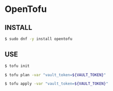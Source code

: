 OpenTofu
========

INSTALL
-------

```bash
$ sudo dnf -y install opentofu
```

USE
---

```bash
$ tofu init
```


```bash
$ tofu plan -var "vault_token=${VAULT_TOKEN}"
```


```bash
$ tofu apply -var "vault_token=${VAULT_TOKEN}"
```